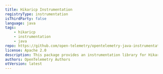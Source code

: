 ```yaml
---
title: Hikaricp Instrumentation
registryType: instrumentation
isThirdParty: false
language: java
tags:
    - hikaricp
    - instrumentation
    - java
repo: https://github.com/open-telemetry/opentelemetry-java-instrumentation/tree/main/instrumentation/hikaricp-3.0
license: Apache 2.0
description: This package provides an instrumentation library for Hikaricp
authors: OpenTelemetry Authors
otVersion: latest
---
```


